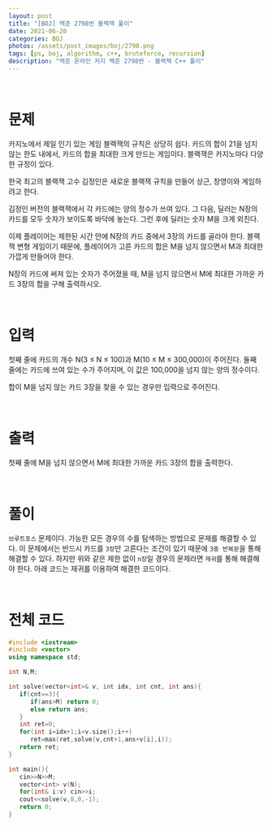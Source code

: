 ```yaml
---
layout: post
title: "[BOJ] 백준 2798번 블랙잭 풀이"
date: 2021-06-20
categories: BOJ
photos: /assets/post_images/boj/2798.png
tags: [ps, boj, algorithm, c++, bruteforce, recursion]
description: "백준 온라인 저지 백준 2798번 - 블랙잭 C++ 풀이"
---
```


<br>

# 문제

카지노에서 제일 인기 있는 게임 블랙잭의 규칙은 상당히 쉽다. 카드의 합이 21을 넘지 않는 한도 내에서, 카드의 합을 최대한 크게 만드는 게임이다. 블랙잭은 카지노마다 다양한 규정이 있다.

한국 최고의 블랙잭 고수 김정인은 새로운 블랙잭 규칙을 만들어 상근, 창영이와 게임하려고 한다.

김정인 버전의 블랙잭에서 각 카드에는 양의 정수가 쓰여 있다. 그 다음, 딜러는 N장의 카드를 모두 숫자가 보이도록 바닥에 놓는다. 그런 후에 딜러는 숫자 M을 크게 외친다.

이제 플레이어는 제한된 시간 안에 N장의 카드 중에서 3장의 카드를 골라야 한다. 블랙잭 변형 게임이기 때문에, 플레이어가 고른 카드의 합은 M을 넘지 않으면서 M과 최대한 가깝게 만들어야 한다.

N장의 카드에 써져 있는 숫자가 주어졌을 때, M을 넘지 않으면서 M에 최대한 가까운 카드 3장의 합을 구해 출력하시오.

<br>

# 입력

첫째 줄에 카드의 개수 N(3 ≤ N ≤ 100)과 M(10 ≤ M ≤ 300,000)이 주어진다. 둘째 줄에는 카드에 쓰여 있는 수가 주어지며, 이 값은 100,000을 넘지 않는 양의 정수이다.

합이 M을 넘지 않는 카드 3장을 찾을 수 있는 경우만 입력으로 주어진다.

<br>

# 출력

첫째 줄에 M을 넘지 않으면서 M에 최대한 가까운 카드 3장의 합을 출력한다.

<br>

# 풀이

`브루트포스` 문제이다. 가능한 모든 경우의 수를 탐색하는 방법으로 문제를 해결할 수 있다. 이 문제에서는 반드시 카드를 `3장`만 고른다는 조건이 있기 때문에 `3중 반복문`을 통해 해결할 수 있다. 하지만 위와 같은 제한 없이 `n장`일 경우의 문제라면 `재귀`를 통해 해결해야 한다. 아래 코드는 재귀를 이용하여 해결한 코드이다.

<br>

# 전체 코드

```c++
#include <iostream>
#include <vector>
using namespace std;

int N,M;

int solve(vector<int>& v, int idx, int cnt, int ans){
   if(cnt==3){
      if(ans>M) return 0;
      else return ans;
   }
   int ret=0;
   for(int i=idx+1;i<v.size();i++)
      ret=max(ret,solve(v,cnt+1,ans+v[i],i));
   return ret;
}

int main(){
   cin>>N>>M;
   vector<int> v(N);
   for(int& i:v) cin>>i;
   cout<<solve(v,0,0,-1);
   return 0;
}
```
